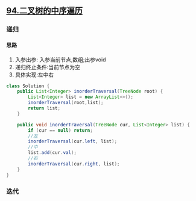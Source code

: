 ## [94.二叉树的中序遍历](https://leetcode.cn/problems/binary-tree-inorder-traversal/)

### 递归
#### 思路
1. 入参出参: 入参当前节点,数组;出参void
2. 递归终止条件:当前节点为空
3. 具体实现:左中右

```java
class Solution {
    public List<Integer> inorderTraversal(TreeNode root) {
        List<Integer> list = new ArrayList<>();
        inorderTraversal(root,list);
        return list;
    }

    public void inorderTraversal(TreeNode cur, List<Integer> list) {
        if (cur == null) return;
        //左
        inorderTraversal(cur.left, list);
        //中
        list.add(cur.val);
        //右
        inorderTraversal(cur.right, list);
    }
}
```

### 迭代